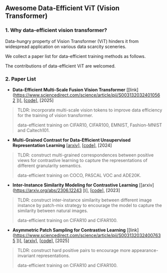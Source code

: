 ## Awesome Data-Efficient ViT (Vision Transformer)

### 1. **Why data-efficient vision transformer?**

Data-hungry property of Vision Transformer (ViT) hinders it from widespread application on various data scarcity sceneries. 

We collect a paper list for data-efficient training methods as follows.

The contributions of data-efficient ViT are welcomed.



### 2. Paper List

+ **Data-Efficient Multi-Scale Fusion Vision Transformer**
  [[link](https://www.sciencedirect.com/science/article/pii/S0031320324010562 ])], [[code](https://github.com/visresearch/dems)], [2025]
> TLDR: incorporate multi-scale vision tokens to improve data efficiency for the training of vision transformer. 
>
> data-efficient training on CIFAR10, CIFAR100, EMNIST, Fashion-MNIST and Caltech101.

+ **Multi-Grained Contrast for Data-Efficient Unsupervised Representation Learning**
  [[arxiv](https://arxiv.org/abs/2407.02014])], [[code](https://github.com/visresearch/mgc)], [2024]
> TLDR: construct multi-grained correspondences between positive views for contrastive learning to capture the representations of different granularity semantics. 
>
> data-efficient training on COCO, PASCAL VOC and ADE20K.

+ **Inter-Instance Similarity Modeling for Contrastive Learning**
  [[arxiv](https://arxiv.org/abs/2306.12243 ])], [[code](https://github.com/visresearch/patchmix)], [2023]
> TLDR: construct inter-instance similarity between different image instance by patch-mix strategy to encourage the model to capture the similarity between natural images. 
>
> data-efficient training on CIFAR10 and CIFAR100.

+ **Asymmetric Patch Sampling for Contrastive Learning**
  [[link](https://www.sciencedirect.com/science/article/pii/S0031320324007635 ])], [[arxiv](https://arxiv.org/abs/2306.02854)], [[code](https://github.com/visresearch/aps)], [2025]
> TLDR: construct hard positive pairs to encourage more appearance-invariant representations.
>
> data-efficient training on CIFAR10 and CIFAR100.
